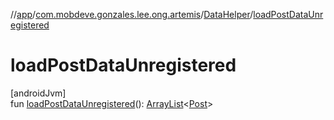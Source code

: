 //[app](../../../index.md)/[com.mobdeve.gonzales.lee.ong.artemis](../index.md)/[DataHelper](index.md)/[loadPostDataUnregistered](load-post-data-unregistered.md)

# loadPostDataUnregistered

[androidJvm]\
fun [loadPostDataUnregistered](load-post-data-unregistered.md)(): [ArrayList](https://kotlinlang.org/api/latest/jvm/stdlib/kotlin.collections/-array-list/index.html)<[Post](../-post/index.md)>
